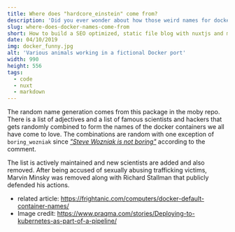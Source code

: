 ```yaml
---
title: Where does "hardcore_einstein" come from?
description: 'Did you ever wonder about how those weird names for docker containers were generated? Probability not, but the more you know!'
slug: where-does-docker-names-come-from
short: How to build a SEO optimized, static file blog with nuxtjs and markdown files. Including a sitemap.xml and catagory or tag pages.
date: 04/10/2019
img: docker_funny.jpg
alt: 'Various animals working in a fictional Docker port'
width: 990
height: 556
tags:
  - code
  - nuxt
  - markdown
---
```


The random name generation comes from this package in the moby repo. There is a
list of adjectives and a list of famous scientists and hackers that gets
randomly combined to form the names of the docker containers we all have come to
love. The combinations are random with one exception of `boring_wozniak` since
[_"Steve Wozniak is not boring"_](https://github.com/moby/moby/blob/master/pkg/namesgenerator/names-generator.go#L844)
according to the comment.

The list is actively maintained and new scientists are added and also removed.
After being accused of sexually abusing trafficking victims, Marvin Minsky was
removed along with Richard Stallman that publicly defended his actions.

- related article:
  https://frightanic.com/computers/docker-default-container-names/
- Image credit:
  https://www.praqma.com/stories/Deploying-to-kubernetes-as-part-of-a-pipeline/
